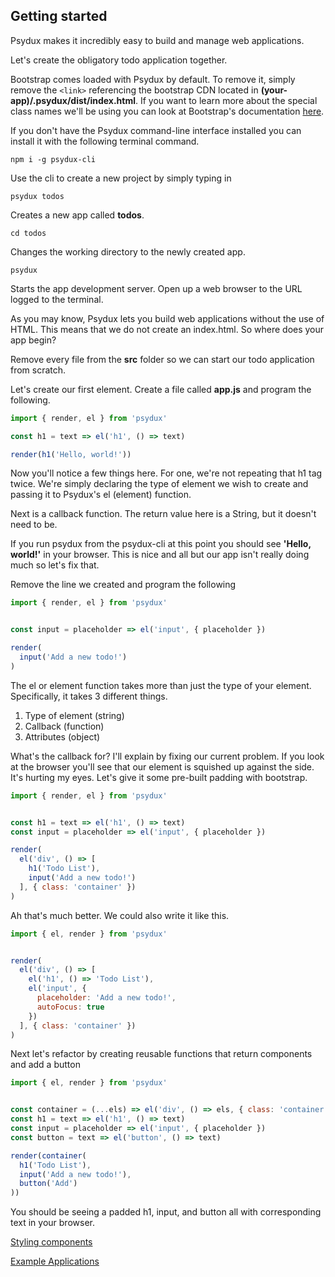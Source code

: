 ## Getting started
Psydux makes it incredibly easy to build and manage web applications.

Let's create the obligatory todo application together.

Bootstrap comes loaded with Psydux by default. To remove it, simply remove the `<link>` referencing the bootstrap CDN located in __(your-app)/.psydux/dist/index.html__. If you want to learn more about the special class names we'll be using you can look at Bootstrap's documentation [here](https://v4-alpha.getbootstrap.com/getting-started/introduction/).

If you don't have the Psydux command-line interface installed you can install it with the following terminal command.
```
npm i -g psydux-cli
```
Use the cli to create a new project by simply typing in
```
psydux todos
```
Creates a new app called __todos__.
```
cd todos
```
Changes the working directory to the newly created app.
```
psydux
```
Starts the app development server. Open up a web browser to the URL logged to the terminal.

As you may know, Psydux lets you build web applications without the use of HTML. This means that we do not create an index.html. So where does your app begin?

Remove every file from the __src__ folder so we can start our todo application from scratch.

Let's create our first element. Create a file called __app.js__ and program the following.

```javascript
import { render, el } from 'psydux'

const h1 = text => el('h1', () => text)

render(h1('Hello, world!'))
```

Now you'll notice a few things here. For one, we're not repeating that h1 tag twice. We're simply declaring the type of element we wish to create and passing it to Psydux's el (element) function.

Next is a callback function. The return value here is a String, but it doesn't need to be.

If you run psydux from the psydux-cli at this point you should see __'Hello, world!'__ in your browser. This is nice and all but our app isn't really doing much so let's fix that.

Remove the line we created and program the following

```javascript
import { render, el } from 'psydux'


const input = placeholder => el('input', { placeholder })

render(
  input('Add a new todo!')
)
```

The el or element function takes more than just the type of your element. Specifically, it takes 3 different things.

1. Type of element (string)
2. Callback (function)
3. Attributes (object)

What's the callback for? I'll explain by fixing our current problem. If you look at the browser you'll see that our element is squished up against the side. It's hurting my eyes. Let's give it some pre-built padding with bootstrap.

```javascript
import { render, el } from 'psydux'


const h1 = text => el('h1', () => text)
const input = placeholder => el('input', { placeholder })

render(
  el('div', () => [ 
    h1('Todo List'), 
    input('Add a new todo!')
  ], { class: 'container' })
)
```

Ah that's much better. We could also write it like this.

```javascript
import { el, render } from 'psydux'


render(
  el('div', () => [
    el('h1', () => 'Todo List'),
    el('input', {
      placeholder: 'Add a new todo!',
      autoFocus: true
    })
  ], { class: 'container' })
)
```

Next let's refactor by creating reusable functions that return components and add a button

```javascript
import { el, render } from 'psydux'


const container = (...els) => el('div', () => els, { class: 'container' })
const h1 = text => el('h1', () => text)
const input = placeholder => el('input', { placeholder })
const button = text => el('button', () => text)

render(container(
  h1('Todo List'),
  input('Add a new todo!'),
  button('Add')
))
```

You should be seeing a padded h1, input, and button all with corresponding text in your browser.

[Styling components](styling-components.md)

[Example Applications](https://github.com/timurtu/psydux/tree/master/examples)
